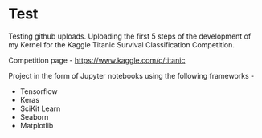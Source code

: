 # Test

Testing github uploads.  Uploading the first 5 steps of the development of my Kernel for the Kaggle Titanic Survival Classification Competition.

Competition page - https://www.kaggle.com/c/titanic

Project in the form of Jupyter notebooks using the following frameworks - 

* Tensorflow
* Keras
* SciKit Learn
* Seaborn
* Matplotlib
